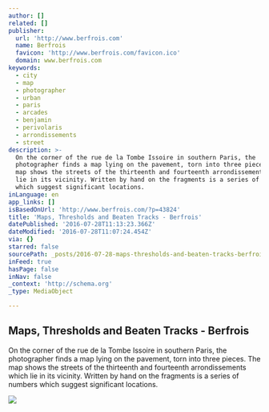 ```yaml
---
author: []
related: []
publisher:
  url: 'http://www.berfrois.com'
  name: Berfrois
  favicon: 'http://www.berfrois.com/favicon.ico'
  domain: www.berfrois.com
keywords:
  - city
  - map
  - photographer
  - urban
  - paris
  - arcades
  - benjamin
  - perivolaris
  - arrondissements
  - street
description: >-
  On the corner of the rue de la Tombe Issoire in southern Paris, the
  photographer finds a map lying on the pavement, torn into three pieces. The
  map shows the streets of the thirteenth and fourteenth arrondissements which
  lie in its vicinity. Written by hand on the fragments is a series of numbers
  which suggest significant locations.
inLanguage: en
app_links: []
isBasedOnUrl: 'http://www.berfrois.com/?p=43824'
title: 'Maps, Thresholds and Beaten Tracks - Berfrois'
datePublished: '2016-07-28T11:13:23.366Z'
dateModified: '2016-07-28T11:07:24.454Z'
via: {}
starred: false
sourcePath: _posts/2016-07-28-maps-thresholds-and-beaten-tracks-berfrois.md
inFeed: true
hasPage: false
inNav: false
_context: 'http://schema.org'
_type: MediaObject

---
```

<article style=""><h1>Maps, Thresholds and Beaten Tracks - Berfrois</h1><p>On the corner of the rue de la Tombe Issoire in southern Paris, the photographer finds a map lying on the pavement, torn into three pieces. The map shows the streets of the thirteenth and fourteenth arrondissements which lie in its vicinity. Written by hand on the fragments is a series of numbers which suggest significant locations.</p><img src="http://www.berfrois.com/uploads/2014/10/Perivolaris2.jpg" /></article>